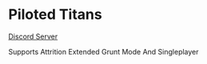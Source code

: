 # Piloted Titans

[Discord Server](https://discord.gg/9wcEdgRyrs)

Supports Attrition Extended Grunt Mode And Singleplayer